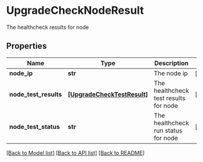 # UpgradeCheckNodeResult

The healthcheck results for node

## Properties
Name | Type | Description | Notes
------------ | ------------- | ------------- | -------------
**node_ip** | **str** | The node ip | [optional] 
**node_test_results** | [**[UpgradeCheckTestResult]**](UpgradeCheckTestResult.md) | The healthcheck test results for node | [optional] 
**node_test_status** | **str** | The healthcheck run status for node | [optional] 

[[Back to Model list]](../README.md#documentation-for-models) [[Back to API list]](../README.md#documentation-for-api-endpoints) [[Back to README]](../README.md)


